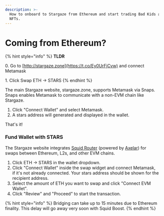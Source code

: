 ```yaml
---
description: >-
  How to onboard to Stargaze from Ethereum and start trading Bad Kids and other
  NFTs.
---
```


# Coming from Ethereum?

{% hint style="info" %}
**TLDR**

0\. Go to [http://stargaze.zone](https://t.co/Ey0UrFjCvw) and connect Metamask&#x20;

1\. Click Swap ETH -> STARS&#x20;
{% endhint %}

The main Stargaze website, stargaze.zone, supports Metamask via Snaps. Snaps enables Metamask to communicate with a non-EVM chain like Stargaze.

1. Click "Connect Wallet" and select Metamask.
2. A stars address will generated and displayed in the wallet.

That's it!

### Fund Wallet with STARS

The Stargaze website integrates [Squid Router](https://www.squidrouter.com/) (powered by [Axelar](https://axelar.network/)) for swaps between Ethereum, L2s, and other EVM chains.

1. Click ETH -> STARS in the wallet dropdown.
2. Click "Connect Wallet" inside the swap widget and connect Metamask, if it's not already connected. Your stars address should be shown for the recipient address.
3. Select the amount of ETH you want to swap and click "Connect EVM Wallet".
4. Click "Review" and "Proceed" to start the transaction.

{% hint style="info" %}
Bridging can take up to 15 minutes due to Ethereum finality. This delay will go away very soon with Squid Boost.
{% endhint %}

